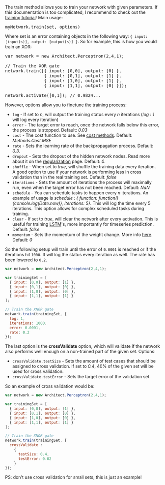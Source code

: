 The train method allows you to train your network with given parameters. If this
documentation is too complicated, I recommend to check out the
[training tutorial](../tutorials/training.md)! Main usage:

<pre>
myNetwork.train(set, options)
</pre>

Where set is an error containing objects in the following way: <code>{ input: [input(s)], output: [output(s)] }</code>. So for example, this is how you would train an XOR:

<pre>
var network = new Architect.Perceptron(2,4,1);

// Train the XOR gate
network.train([{ input: [0,0], output: [0] },
               { input: [0,1], output: [1] },
               { input: [1,0], output: [1] },
               { input: [1,1], output: [0] }]);

network.activate([0,1]); // 0.9824...
</pre>

However, options allow you to finetune the training process:

* `log` - If set to _n_, will output the training status every _n_ iterations (_log : 1_ will log every iteration)
* `error` - The target error to reach, once the network falls below this error, the process is stopped. Default: _0.03_
* `cost` - The cost function to use. See [cost methods](../methods/cost.md). Default: _Methods.Cost.MSE_
* `rate` - Sets the learning rate of the backpropagation process. Default: _0.3_.
* `dropout` - Sets the dropout of the hidden network nodes. Read more about it on the [regularization](../methods/regularization.md) page. Default: _0_.
* `shuffle` - When set to _true_, will shuffle the training data every iteration. A good option to use if your network is performing less in cross validation than in the real training set. Default: _false_
* `iterations` - Sets the amount of iterations the process will maximally run, even when the target error has not been reached. Default: _NaN_
* `schedule` - You can schedule tasks to happen every _n_ iterations. An example of usage is _schedule : { function: function(){console.log(Date.now)}, iterations: 5}_. This will log the time every 5 iterations. This option allows for complex scheduled tasks during training.
* `clear` - If set to _true_, will clear the network after every activation. This is useful for training [LSTM](../builtins/lstm.md)'s, more importantly for timeseries prediction. Default: _false_
* `momentum` - Sets the momentum of the weight change. More info [here](https://www.willamette.edu/~gorr/classes/cs449/momrate.html). Default: _0_

So the following setup will train until the error of <code>0.0001</code> is reached or if the iterations hit <code>1000</code>. It will log the status every iteration as well. The rate has been lowered to <code>0.2</code>.

```javascript
var network = new Architect.Perceptron(2,4,1);

var trainingSet = [
  { input: [0,0], output: [1] },
  { input: [0,1], output: [0] },
  { input: [1,0], output: [0] },
  { input: [1,1], output: [1] }
];

// Train the XNOR gate
network.train(trainingSet, {
  log: 1,
  iterations: 1000,
  error: 0.0001,
  rate: 0.2
});
```

The last option is the **crossValidate** option, which will validate if the network also performs well enough on a non-trained part of the given set. Options:

* `crossValidate.testSize` - Sets the amount of test cases that should be assigned to cross validation. If set to _0.4_, 40% of the given set will be used for cross validation.
* `crossValidate.testError` - Sets the target error of the validation set.

So an example of cross validation would be:

```javascript
var network = new Architect.Perceptron(2,4,1);

var trainingSet = [
  { input: [0,0], output: [1] },
  { input: [0,1], output: [0] },
  { input: [1,0], output: [0] },
  { input: [1,1], output: [1] }
];

// Train the XNOR gate
network.train(trainingSet, {
  crossValidate :
    {
      testSize: 0.4,
      testError: 0.02
    }
});
```

PS: don't use cross validation for small sets, this is just an example!
